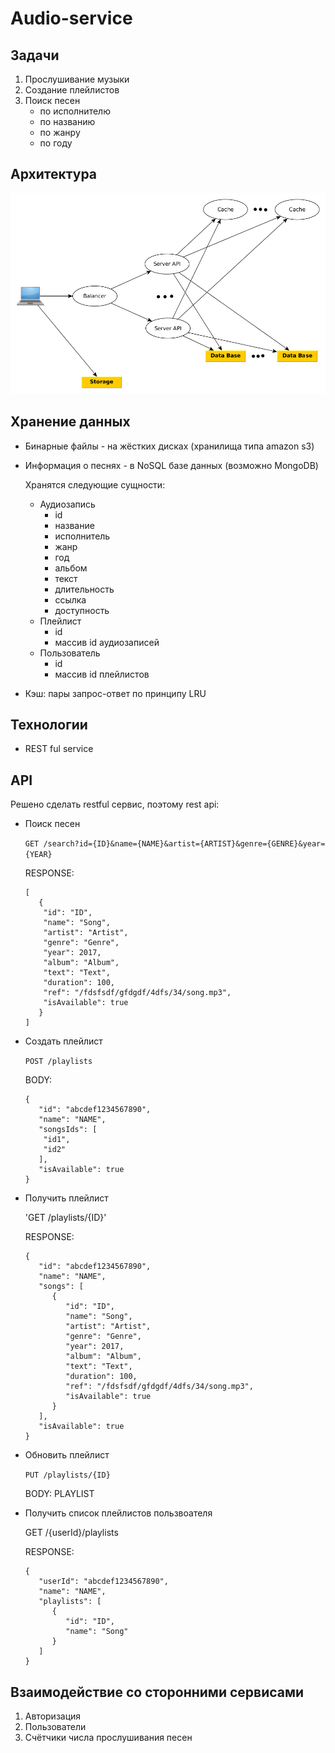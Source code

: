# Audio-service

## Задачи

1. Прослушивание музыки
2. Создание плейлистов
3. Поиск песен
    * по исполнителю
    * по названию
    * по жанру
    * по году

## Архитектура

![Nodes](Architecture.png)

## Хранение данных

* Бинарные файлы - на жёстких дисках (хранилища типа amazon s3)
* Информация о песнях - в NoSQL базе данных (возможно MongoDB)
   
   Хранятся следующие сущности:
   * Аудиозапись
      * id
      * название
      * исполнитель
      * жанр
      * год
      * альбом
      * текст
      * длительность
      * ссылка
      * доступность
   * Плейлист
      * id
      * массив id аудиозаписей
   * Пользователь
      * id
      * массив id плейлистов

* Кэш: пары запрос-ответ по принципу LRU

## Технологии
   * REST ful service

## API
Решено сделать restful сервис, поэтому rest api:

* Поиск песен

   `GET /search?id={ID}&name={NAME}&artist={ARTIST}&genre={GENRE}&year={YEAR}`

   RESPONSE:
   ```
   [
      {
       "id": "ID",
       "name": "Song",
       "artist": "Artist",
       "genre": "Genre",
       "year": 2017,
       "album": "Album",
       "text": "Text",
       "duration": 100,
       "ref": "/fdsfsdf/gfdgdf/4dfs/34/song.mp3",
       "isAvailable": true
      }
   ]
   ```

* Создать плейлист

   `POST /playlists`

   BODY: 
   ```
   {
      "id": "abcdef1234567890",
      "name": "NAME",
      "songsIds": [
       "id1",
       "id2"
      ],
      "isAvailable": true
   }
   ```
 
* Получить плейлист

   'GET /playlists/{ID}' 
   
   RESPONSE:
   ```
   {
      "id": "abcdef1234567890",
      "name": "NAME",
      "songs": [
         {
            "id": "ID",
            "name": "Song",
            "artist": "Artist",
            "genre": "Genre",
            "year": 2017,
            "album": "Album",
            "text": "Text",
            "duration": 100,
            "ref": "/fdsfsdf/gfdgdf/4dfs/34/song.mp3",
            "isAvailable": true
         }
      ],
      "isAvailable": true
   }
   ```

   
* Обновить плейлист
   
   `PUT /playlists/{ID}`
   
   BODY: PLAYLIST
   
* Получить список плейлистов пользвоателя

   GET /{userId}/playlists
 
   RESPONSE:
   ```
   {
      "userId": "abcdef1234567890",
      "name": "NAME",
      "playlists": [
         {
            "id": "ID",
            "name": "Song"
         }
      ]
   }
   ```
## Взаимодействие со сторонними сервисами

1. Авторизация
2. Пользователи
3. Счётчики числа прослушивания песен 

